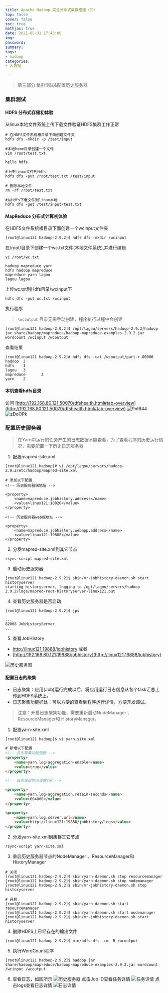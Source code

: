 ```yaml
---
title: Apache Hadoop 完全分布式集群搭建（三）
top: false
cover: false
toc: true
mathjax: true
date: 2021-05-31 17:43:06
img:
password:
summary:
tags:
- hadoop
categories:
- 大数据

---
```

> 第三部分:集群测试&配置历史服务器

<!--more-->

### 集群测试
#### HDFS 分布式存储初体验

从linux本地文件系统上传下载文件验证HDFS集群工作正常
```
# 在HDFS文件系统根目录下面创建文件夹
hdfs dfs -mkdir -p /test/input 

#本地home目录创建一个文件 
vim /root/test.txt

hello hdfs

#上传linxu文件到Hdfs 
hdfs dfs -put /root/test.txt /test/input

# 删除本地文件
rm -rf /root/test.txt

#从Hdfs下载文件到linux本地 
hdfs dfs -get /test/input/test.txt
```

#### MapReduce 分布式计算初体验
在HDFS文件系统根目录下面创建一个wcinput文件夹
```
[root@linux121 hadoop-2.9.2]$ hdfs dfs -mkdir /wcinput
```
在/root/目录下创建一个wc.txt文件(本地文件系统),并进行编辑


```
vi /root/wc.txt

hadoop mapreduce yarn 
hdfs hadoop mapreduce 
mapreduce yarn lagou 
lagou lagou
```
上传wc.txt到Hdfs目录/wcinput下
```
hdfs dfs -put wc.txt /wcinput
```
执行程序

> `\wcoutput` 目录无需手动创建，程序执行过程中会创建

```
[root@linux121 hadoop-2.9.2]$ /opt/lagou/servers/hadoop-2.9.2/hadoop jar share/hadoop/mapreduce/hadoop-mapreduce-examples-2.9.2.jar wordcount /wcinput /wcoutput
```
查看结果
```
[root@linux121 hadoop-2.9.2]# hdfs dfs -cat /wcoutput/part-r-00000
hadoop  2
hdfs    1
lagou   3
mapreduce       3
yarn    2

```

#### 本机查看hdfs目录

访问 [http://192.168.80.121:50070/dfshealth.html#tab-overview](http://192.168.80.121:50070/dfshealth.html#tab-overview)
![9nIB44](https://aamuqiao.oss-cn-beijing.aliyuncs.com/uPic/9nIB44.png)
![zDoOPk](https://aamuqiao.oss-cn-beijing.aliyuncs.com/uPic/zDoOPk.png)


### 配置历史服务器
> 在Yarn中运行的任务产生的日志数据不能查看，为了查看程序的历史运行情况，需要配置一下历史日志服务器

1. 配置mapred-site.xml
```
[root@linux121 hadoop]# vi /opt/lagou/servers/hadoop-2.9.2/etc/hadoop/mapred-site.xml

# 添加以下配置
<!-- 历史服务器端地址 -->

<property> 
    <name>mapreduce.jobhistory.address</name>
    <value>linux121:10020</value> 
</property>

<!-- 历史服务器web端地址 -->

<property> 
    <name>mapreduce.jobhistory.webapp.address</name>
    <value>linux121:19888</value> 
</property>
```
2. 分发mapred-site.xml到其它节点

```
rsync-script mapred-site.xml
```
3. 启动历史服务器

```
[root@linux121 hadoop-2.9.2]$ sbin/mr-jobhistory-daemon.sh start historyserver
starting historyserver, logging to /opt/lagou/servers/hadoop-2.9.2/logs/mapred-root-historyserver-linux121.out
```
4. 查看历史服务器是否启动

```
[root@linux121 hadoop-2.9.2]$ jps

...
82008 JobHistoryServer
...
```
5. 查看JobHistory

- [http://linux121:19888/jobhistory](http://linux121:19888/jobhistory) 或者
- [http://192.168.80.121:19888/jobhistory](http://linux121:19888/jobhistory)

![历史服务器](https://aamuqiao.oss-cn-beijing.aliyuncs.com/uPic/P6W8a8.png)

#### 配置日志的聚集
- 日志聚集：应用(Job)运行完成以后，将应用运行日志信息从各个task汇总上传到HDFS系统上。
- 日志聚集功能好处：可以方便的查看到程序运行详情，方便开发调试。
> 注意：开启日志聚集功能，需要重新启动NodeManager 、ResourceManager和 HistoryManager。

1. 配置yarn-site.xml

```html
[root@linux121 hadoop]$ vi yarn-site.xml

# 新增以下配置
<!-- 日志聚集功能使能 --> 
<property>
    <name>yarn.log-aggregation-enable</name>
    <value>true</value>
</property>

<!-- 日志保留时间设置7天 -->

<property>
    <name>yarn.log-aggregation.retain-seconds</name>
    <value>604800</value>
</property>

<property>
    <name>yarn.log.server.url</name>
    <value>http://linux121:19888/jobhistory/logs</value>
</property>
```
2. 分发yarn-site.xml到集群其它节点


```
rsync-script yarn-site.xml
```

3. 重启历史服务器节点的NodeManager 、ResourceManager和HistoryManager


```
# 关闭
[root@linux121 hadoop-2.9.2]$ sbin/yarn-daemon.sh stop resourcemanager
[root@linux121 hadoop-2.9.2]$ sbin/yarn-daemon.sh stop nodemanager
[root@linux121 hadoop-2.9.2]$ sbin/mr-jobhistory-daemon.sh stop historyserver

# 开启
[root@linux121 hadoop-2.9.2]$ sbin/yarn-daemon.sh start resourcemanager
[root@linux121 hadoop-2.9.2]$ sbin/yarn-daemon.sh start nodemanager
[root@linux121 hadoop-2.9.2]$ sbin/mr-jobhistory-daemon.sh start historyserver
```

4. 删除HDFS上已经存在的输出文件

```
[root@linux121 hadoop-2.9.2]$ bin/hdfs dfs -rm -R /wcoutput
```
5. 执行WordCount程序

```
[root@linux121 hadoop-2.9.2]$ hadoop jar share/hadoop/mapreduce/hadoop-mapreduce-examples-2.9.2.jar wordcount /wcinput /wcoutput
```
6. 查看日志，如图所示
![历史服务器](https://aamuqiao.oss-cn-beijing.aliyuncs.com/uPic/gWfN3H.png)
点击Job ID查看任务详情
![任务详情](https://aamuqiao.oss-cn-beijing.aliyuncs.com/uPic/H9dSE5.png)
点击logs查看日志详情
![日志详情](https://aamuqiao.oss-cn-beijing.aliyuncs.com/uPic/WbHxfv.png)